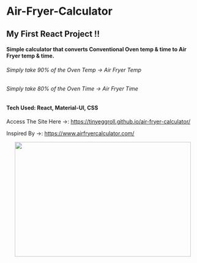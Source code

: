 # Air-Fryer-Calculator


## My First React Project !!
#### Simple calculator that converts Conventional Oven temp & time to Air Fryer temp & time.

###### Simply take 90% of the Oven Temp -> Air Fryer Temp
###### Simply take 80% of the Oven Time -> Air Fryer Time


#### Tech Used: React, Material-UI, CSS 

Access The Site Here ->: https://tinyeggroll.github.io/air-fryer-calculator/

Inspired By ->: https://www.airfryercalculator.com/

<p align="center">
  <img width="460" height="300" src="![webview](https://user-images.githubusercontent.com/60073154/128086032-67d2a624-fe5d-4d6f-836b-fa5bcaf52d3a.png)">
</p>

